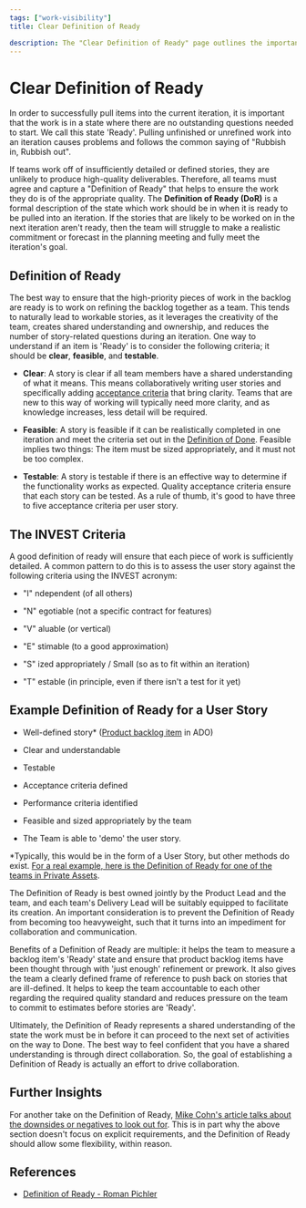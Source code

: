```yaml
---
tags: ["work-visibility"]
title: Clear Definition of Ready

description: The "Clear Definition of Ready" page outlines the importance of a well-defined "Definition of Ready" for agile teams to ensure that work is clear, feasible, and testable before entering an iteration. It highlights criteria such as clarity, feasibility, and testability, alongside the INVEST framework to enhance collaboration and maintain quality standards in product development.
---
```



# Clear Definition of Ready



In order to successfully pull items into the current iteration, it is important that the work is in a state where there are no outstanding questions needed to start. We call this state 'Ready'. Pulling unfinished or unrefined work into an iteration causes problems and follows the common saying of "Rubbish in, Rubbish out".

If teams work off of insufficiently detailed or defined stories, they are unlikely to produce high-quality deliverables. Therefore, all teams must agree and capture a "Definition of Ready" that helps to ensure the work they do is of the appropriate quality. The **Definition of Ready (DoR)** is a formal description of the state which work should be in when it is ready to be pulled into an iteration. If the stories that are likely to be worked on in the next iteration aren't ready, then the team will struggle to make a realistic commitment or forecast in the planning meeting and fully meet the iteration's goal.

## Definition of Ready

The best way to ensure that the high-priority pieces of work in the backlog are ready is to work on refining the backlog together as a team. This tends to naturally lead to workable stories, as it leverages the creativity of the team, creates shared understanding and ownership, and reduces the number of story-related questions during an iteration. One way to understand if an item is 'Ready' is to consider the following criteria; it should be **clear**, **feasible**, and **testable**.

- **Clear**: A story is clear if all team members have a shared understanding of what it means. This means collaboratively writing user stories and specifically adding [acceptance criteria](cA5DcI8h54ye17yXUNla6w/388a414f-4b39-4a75-85ba-621264a4b949.aspx) that bring clarity. Teams that are new to this way of working will typically need more clarity, and as knowledge increases, less detail will be required.

- **Feasible**: A story is feasible if it can be realistically completed in one iteration and meet the criteria set out in the [Definition of Done](cA5DcI8h54ye17yXUNla6w/87fd8010-884c-426f-a99c-58b8fbe17df8.aspx). Feasible implies two things: The item must be sized appropriately, and it must not be too complex.

- **Testable**: A story is testable if there is an effective way to determine if the functionality works as expected. Quality acceptance criteria ensure that each story can be tested. As a rule of thumb, it's good to have three to five acceptance criteria per user story.

## The INVEST Criteria

A good definition of ready will ensure that each piece of work is sufficiently detailed. A common pattern to do this is to assess the user story against the following criteria using the INVEST acronym:

- "I" ndependent (of all others)

- "N" egotiable (not a specific contract for features)

- "V" aluable (or vertical)

- "E" stimable (to a good approximation)

- "S" ized appropriately / Small (so as to fit within an iteration)

- "T" estable (in principle, even if there isn't a test for it yet)

## Example Definition of Ready for a User Story

- Well-defined story\* ([Product backlog item](cA5DcI8h54ye17yXUNla6w/388a414f-4b39-4a75-85ba-621264a4b949.aspx) in ADO)

- Clear and understandable

- Testable

- Acceptance criteria defined

- Performance criteria identified

- Feasible and sized appropriately by the team

- The Team is able to 'demo' the user story.

\*Typically, this would be in the form of a User Story, but other methods do exist. [For a real example, here is the Definition of Ready for one of the teams in Private Assets](/pages/viewpage.action?pageId=155527352).

The Definition of Ready is best owned jointly by the Product Lead and the team, and each team's Delivery Lead will be suitably equipped to facilitate its creation. An important consideration is to prevent the Definition of Ready from becoming too heavyweight, such that it turns into an impediment for collaboration and communication.

Benefits of a Definition of Ready are multiple: it helps the team to measure a backlog item's 'Ready' state and ensure that product backlog items have been thought through with 'just enough' refinement or prework. It also gives the team a clearly defined frame of reference to push back on stories that are ill-defined. It helps to keep the team accountable to each other regarding the required quality standard and reduces pressure on the team to commit to estimates before stories are 'Ready'.

Ultimately, the Definition of Ready represents a shared understanding of the state the work must be in before it can proceed to the next set of activities on the way to Done. The best way to feel confident that you have a shared understanding is through direct collaboration. So, the goal of establishing a Definition of Ready is actually an effort to drive collaboration.

## Further Insights

For another take on the Definition of Ready, [Mike Cohn's article talks about the downsides or negatives to look out for](https://www.mountaingoatsoftware.com/blog/the-dangers-of-a-definition-of-ready). This is in part why the above section doesn't focus on explicit requirements, and the Definition of Ready should allow some flexibility, within reason.

## References

- [Definition of Ready - Roman Pichler](https://www.romanpichler.com/blog/the-definition-of-ready/)




